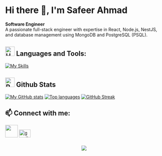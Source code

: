 # Hi there 👋, I'm Safeer Ahmad

**Software Engineer**  
A passionate full-stack engineer with expertise in React, Node.js, NestJS, and database management using MongoDB and PostgreSQL (PSQL).

## <img src="https://raw.githubusercontent.com/Tarikul-Islam-Anik/Animated-Fluent-Emojis/master/Emojis/Objects/Hammer%20and%20Wrench.png" alt="Hammer and Wrench" width="30" height="30" /> **Languages and Tools:**  
[![My Skills](https://skillicons.dev/icons?i=html,css,tailwind,js,react,ts,expressjs,nodejs,mongodb,nest,postgres,redux,visualstudio,vscode,aws,git,github,graphql&perline=13)](#)

## <img src="https://raw.githubusercontent.com/Tarikul-Islam-Anik/Animated-Fluent-Emojis/master/Emojis/Travel%20and%20places/Rocket.png" alt="Rocket" width="30" height="30" /> Github Stats 

[![My GitHub stats](https://github-readme-stats.vercel.app/api?username=safeerkhattak&show_icons=true&count_private=true&line_height=20&icon_color=00b3ff&theme=dark&title_color=00b3ff)](#)
[![Top languages](https://github-readme-mwendwa.vercel.app/api/top-langs/?username=safeerkhattak&layout=compact&count_private=true&theme=dark&title_color=00b3ff)](#)
[![GitHub Streak](https://streak-stats.demolab.com?user=safeerkhattak&theme=dark)](https://git.io/streak-stats)


## 📫 Connect with me:

[<img src="https://cdn.jsdelivr.net/gh/devicons/devicon/icons/linkedin/linkedin-original.svg" width="40" height="40"/>](https://www.linkedin.com/in/safeer-ahmad-416b7720b/)
[<img src="https://raw.githubusercontent.com/maurodesouza/profile-readme-generator/master/src/assets/icons/social/gmail/default.svg" width="37" height="25" alt="gmail logo"  />](mailto:safeerahmad5454@gmail.com)


###

<div align="center">
  <img src="https://profile-counter.glitch.me/safeerkhattak/count.svg?"  />
</div>

###
